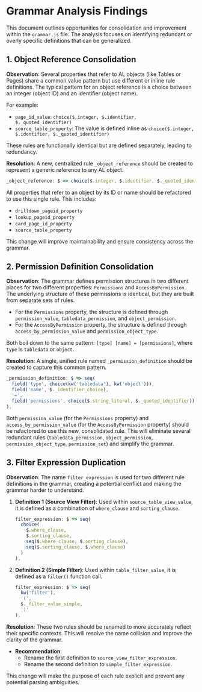 # Grammar Analysis Findings

This document outlines opportunities for consolidation and improvement within the `grammar.js` file. The analysis focuses on identifying redundant or overly specific definitions that can be generalized.

## 1. Object Reference Consolidation

**Observation**:
Several properties that refer to AL objects (like Tables or Pages) share a common value pattern but use different or inline rule definitions. The typical pattern for an object reference is a choice between an integer (object ID) and an identifier (object name).

For example:
- `page_id_value`: `choice($.integer, $.identifier, $._quoted_identifier)`
- `source_table_property`: The value is defined inline as `choice($.integer, $.identifier, $._quoted_identifier)`

These rules are functionally identical but are defined separately, leading to redundancy.

**Resolution**:
A new, centralized rule `_object_reference` should be created to represent a generic reference to any AL object.

```javascript
_object_reference: $ => choice($.integer, $.identifier, $._quoted_identifier),
```

All properties that refer to an object by its ID or name should be refactored to use this single rule. This includes:
- `drilldown_pageid_property`
- `lookup_pageid_property`
- `card_page_id_property`
- `source_table_property`

This change will improve maintainability and ensure consistency across the grammar.

## 2. Permission Definition Consolidation

**Observation**:
The grammar defines permission structures in two different places for two different properties: `Permissions` and `AccessByPermission`. The underlying structure of these permissions is identical, but they are built from separate sets of rules.

- For the `Permissions` property, the structure is defined through `permission_value`, `tabledata_permission`, and `object_permission`.
- For the `AccessByPermission` property, the structure is defined through `access_by_permission_value` and `permission_object_type`.

Both boil down to the same pattern: `[type] [name] = [permissions]`, where `type` is `tabledata` or `object`.

**Resolution**:
A single, unified rule named `_permission_definition` should be created to capture this common pattern.

```javascript
_permission_definition: $ => seq(
  field('type', choice(kw('tabledata'), kw('object'))),
  field('name', $._identifier_choice),
  '=',
  field('permissions', choice($.string_literal, $._quoted_identifier))
),
```

Both `permission_value` (for the `Permissions` property) and `access_by_permission_value` (for the `AccessByPermission` property) should be refactored to use this new, consolidated rule. This will eliminate several redundant rules (`tabledata_permission`, `object_permission`, `permission_object_type`, `permission_set`) and simplify the grammar.

## 3. Filter Expression Duplication

**Observation**:
The name `filter_expression` is used for two different rule definitions in the grammar, creating a potential conflict and making the grammar harder to understand.

1.  **Definition 1 (Source View Filter)**: Used within `source_table_view_value`, it is defined as a combination of `where_clause` and `sorting_clause`.
    ```javascript
    filter_expression: $ => seq(
      choice(
        $.where_clause,
        $.sorting_clause,
        seq($.where_clause, $.sorting_clause),
        seq($.sorting_clause, $.where_clause)
      )
    ),
    ```

2.  **Definition 2 (Simple Filter)**: Used within `table_filter_value`, it is defined as a `filter()` function call.
    ```javascript
    filter_expression: $ => seq(
      kw('filter'),
      '(',
      $._filter_value_simple,
      ')'
    ),
    ```

**Resolution**:
These two rules should be renamed to more accurately reflect their specific contexts. This will resolve the name collision and improve the clarity of the grammar.

- **Recommendation**:
  - Rename the first definition to `source_view_filter_expression`.
  - Rename the second definition to `simple_filter_expression`.

This change will make the purpose of each rule explicit and prevent any potential parsing ambiguities.
